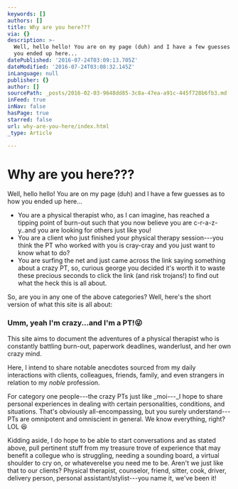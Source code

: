 ```yaml
---
keywords: []
authors: []
title: Why are you here???
via: {}
description: >-
  Well, hello hello! You are on my page (duh) and I have a few guesses as to how
  you ended up here...
datePublished: '2016-07-24T03:09:13.705Z'
dateModified: '2016-07-24T03:08:32.145Z'
inLanguage: null
publisher: {}
author: []
sourcePath: _posts/2016-02-03-9648dd85-3c8a-47ea-a91c-445f728b6fb3.md
inFeed: true
inNav: false
hasPage: true
starred: false
url: why-are-you-here/index.html
_type: Article

---
```

# Why are you here???

Well, hello hello! You are on my page (duh) and I have a few guesses as to how you ended up here...

* You are a physical therapist who, as I can imagine, has reached a tipping point of burn-out such that you now believe you are c-r-a-z-y..and you are looking for others just like you!
* You are a client who just finished your physical therapy session---you think the PT who worked with you is cray-cray and you just want to know what to do?
* You are surfing the net and just came across the link saying something about a crazy PT, so, curious george you decided it's worth it to waste these precious seconds to click the link (and risk trojans!) to find out what the heck this is all about.

So, are you in any one of the above categories? Well, here's the short version of what this site is all about:

### Umm, yeah I'm crazy...and I'm a PT!😜

This site aims to document the adventures of a physical therapist who is constantly battling burn-out, paperwork deadlines, wanderlust, and her own crazy mind. 

Here, I intend to share notable anecdotes sourced from my daily interactions with clients, colleagues, friends, family, and even strangers in relation to my _noble_ profession.

For category one people---the crazy PTs just like _moi---_I hope to share personal experiences in dealing with certain personalities, conditions, and situations. That's obviously all-encompassing, but you surely understand---PTs are omnipotent and omniscient in general. We know everything, right? LOL 😆 

Kidding aside, I do hope to be able to start conversations and as stated above, pull pertinent stuff from my treasure trove of experience that may benefit a collegue who is struggling, needing a sounding board, a virtual shoulder to cry on, or whateverelse you need me to be. Aren't we just like that to our clients? Physical therapist, counselor, friend, sitter, cook, driver, delivery person, personal assistant/stylist---you name it, we've been it!